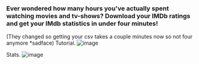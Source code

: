 ### Ever wondered how many hours you've actually spent watching movies and tv-shows? Download your IMDb ratings and get your IMdb statistics in under four minutes!
(They changed so getting your csv takes a couple minutes now so not four anymore *sadface)
Tutorial.
![image](https://github.com/user-attachments/assets/6be3d893-3b52-4217-86db-0f474191e6ed)


Stats.
![image](https://github.com/user-attachments/assets/2bc5ab93-4e3c-4bb2-9aab-63c894335c63)
